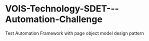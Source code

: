 # VOIS-Technology-SDET---Automation-Challenge
 Test Automation Framework with page object model design pattern

